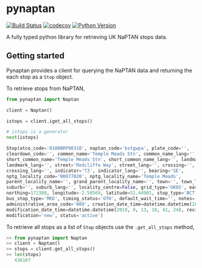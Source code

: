 # pynaptan

[![Build Status](https://github.com/ciaranmccormick/pynaptan/workflows/test/badge.svg?branch=main&event=push)](https://github.com/ciaranmccormick/pynaptan/actions?query=workflow%3Atest+)
[![codecov](https://codecov.io/gh/ciaranmccormick/pynaptan/branch/main/graph/badge.svg)](https://codecov.io/gh/ciaranmccormick/python-naptan)
[![Python Version](https://img.shields.io/pypi/pyversions/pynaptan.svg)](https://pypi.org/project/pynaptan/)

A fully typed python library for retrieving UK NaPTAN stops data.

## Getting started

Pynaptan provides a client for querying the NaPTAN data and returning the each
stop as a `Stop` object.

To retrieve stops from NaPTAN,

```python
from pynaptan import Naptan

client = Naptan()

istops = client.iget_all_stops()

# istops is a generator
next(istops)

Stop(atco_code='0100BRP90310', naptan_code='bstgwpa', plate_code='',
cleardown_code='', common_name='Temple Meads Stn', common_name_lang='',
short_common_name='Temple Meads Stn', short_common_name_lang='', landmark='',
landmark_lang='', street='Redcliffe Way', street_lang='', crossing='',
crossing_lang='', indicator='T3', indicator_lang='', bearing='SE',
nptg_locality_code='N0077020', nptg_locality_name='Temple Meads',
parent_locality_name='', grand_parent_locality_name='', town='', town_lang='',
suburb='', suburb_lang='', locality_centre=False, grid_type='UKOS', easting=359396,
northing=172388, longitude=-2.58569, latitude=51.44901, stop_type='BCT',
bus_stop_type='MKD', timing_status='OTH', default_wait_time='', notes='', notes_lang='',
administrative_area_code='009', creation_date_time=datetime.datetime(2009, 8, 25, 0, 0),
modification_date_time=datetime.datetime(2019, 9, 13, 10, 41, 24), revision_number=92,
modification='new', status='active')

```

To retrieve all stops as a list of `Stop` objects use the `.get_all_stops` method,

```python
>> from pynaptan import Naptan
>> client = Naptan()
>> stops = client.get_all_stops()
>> len(stops)
   436167  
```
